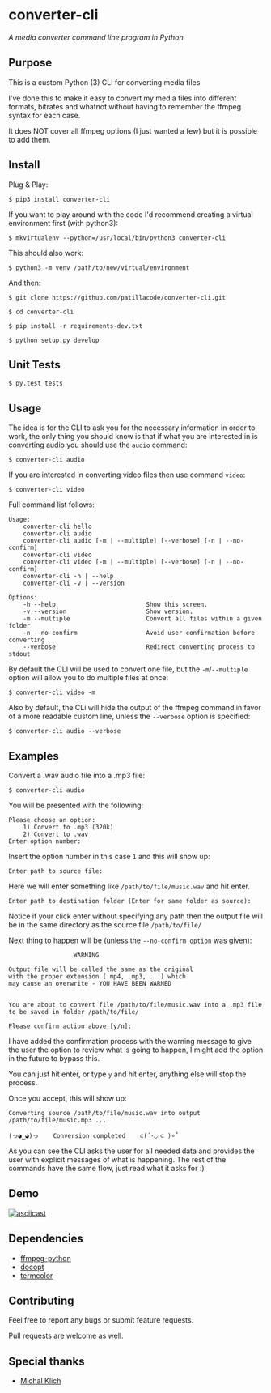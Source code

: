 converter-cli
=============

*A media converter command line program in Python.*


Purpose
-------

This is a custom Python (3) CLI for converting media files

I've done this to make it easy to convert my media files into different
formats, bitrates and whatnot without having to remember the ffmpeg syntax for
each case.

It does NOT cover all ffmpeg options (I just wanted a few) but it is possible to add them.


Install
-------

Plug & Play:

    $ pip3 install converter-cli


If you want to play around with the code I'd recommend creating a virtual environment first (with python3):

    $ mkvirtualenv --python=/usr/local/bin/python3 converter-cli

This should also work:

    $ python3 -m venv /path/to/new/virtual/environment


And then:

    $ git clone https://github.com/patillacode/converter-cli.git

    $ cd converter-cli

    $ pip install -r requirements-dev.txt

    $ python setup.py develop


Unit Tests
----------

    $ py.test tests

Usage
-----

The idea is for the CLI to ask you for the necessary information in order to work,
the only thing you should know is that if what you are interested in is converting audio
you should use the `audio` command:

    $ converter-cli audio

If you are interested in converting video files then
use command `video`:

    $ converter-cli video


Full command list follows:

    Usage:
        converter-cli hello
        converter-cli audio
        converter-cli audio [-m | --multiple] [--verbose] [-n | --no-confirm]
        converter-cli video
        converter-cli video [-m | --multiple] [--verbose] [-n | --no-confirm]
        converter-cli -h | --help
        converter-cli -v | --version

    Options:
        -h --help                         Show this screen.
        -v --version                      Show version.
        -m --multiple                     Convert all files within a given folder
        -n --no-confirm                   Avoid user confirmation before converting
        --verbose                         Redirect converting process to stdout


By default the CLI will be used to convert one file, but the `-m`/`--multiple` option will allow you to do multiple files at once:

    $ converter-cli video -m

Also by default, the CLi will hide the output of the ffmpeg command in favor of a more readable custom line,
unless the `--verbose` option is specified:

    $ converter-cli audio --verbose


Examples
--------

Convert a .wav audio file into a .mp3 file:

    $ converter-cli audio

You will be presented with the following:

    Please choose an option:
        1) Convert to .mp3 (320k)
        2) Convert to .wav
    Enter option number:

Insert the option number in this case `1` and this will show up:

    Enter path to source file:

Here we will enter something like `/path/to/file/music.wav` and hit enter.

    Enter path to destination folder (Enter for same folder as source):

Notice if your click enter without specifying any path then the output file will
be in the same directory as the source file `/path/to/file/`

Next thing to happen will be (unless the `--no-confirm option` was given):


                      WARNING

    Output file will be called the same as the original
    with the proper extension (.mp4, .mp3, ...) which
    may cause an overwrite - YOU HAVE BEEN WARNED


    You are about to convert file /path/to/file/music.wav into a .mp3 file to be saved in folder /path/to/file/

    Please confirm action above [y/n]:

I have added the confirmation process with the warning message to give the user the option to review what is going to happen,
I might add the option in the future to bypass this.

You can just hit enter, or type `y` and hit enter, anything else will stop the process.

Once you accept, this will show up:

    Converting source /path/to/file/music.wav into output /path/to/file/music.mp3 ...

    (っ◕‿◕)っ    Conversion completed    ⊂(´･◡･⊂ )∘˚


As you can see the CLI asks the user for all needed data and provides the user with explicit messages of what is happening.
The rest of the commands have the same flow, just read what it asks for :)


Demo
----

[![asciicast](https://asciinema.org/a/210664.svg)](https://asciinema.org/a/210664)


Dependencies
------------
- [ffmpeg-python](https://github.com/kkroening/ffmpeg-python)
- [docopt](https://github.com/docopt/docopt)
- [termcolor](https://pypi.org/project/termcolor/)


Contributing
------------

Feel free to report any bugs or submit feature requests.

Pull requests are welcome as well.


Special thanks
--------------

- [Michal Klich](https://github.com/inirudebwoy)